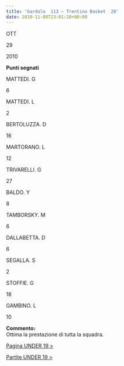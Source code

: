 ```yaml
---
title: 'Gardolo  113 – Trentino Basket  28'
date: 2010-11-08T23:01:20+00:00
---
```

OTT

29

2010

**Punti segnati**

MATTEDI. G

6

MATTEDI. L

2

BERTOLUZZA. D

16

MARTORANO. L

12

TRIVARELLI. G

27

BALDO. Y

8

TAMBORSKY. M

6

DALLABETTA. D

6

SEGALLA. S

2

STOFFIE. G

18

GAMBINO. L

10

**Commento:**  
Ottima la prestazione di tutta la squadra.

[Pagina UNDER 19 >](http://www.basketgardolo.it/under-19)

[Partite UNDER 19 >](http://www.basketgardolo.it/?tag=under-19&cat=11)